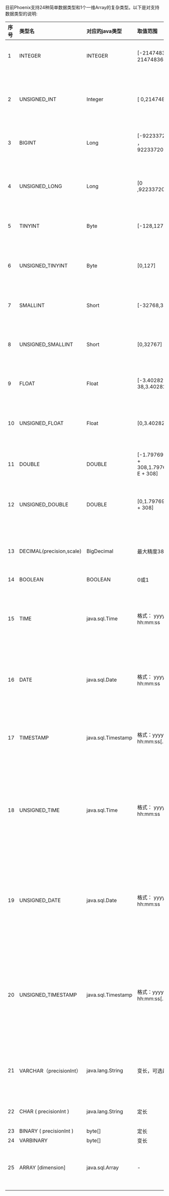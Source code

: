 目前Phoenix支持24种简单数据类型和1个一维Array的复杂类型。以下是对支持数据类型的说明:

| 序号 | 类型名                   | 对应的java类型     | 取值范围                                                 | 说明                                                         |
| :--- | :----------------------- | :----------------- | :------------------------------------------------------- | :----------------------------------------------------------- |
| 1    | INTEGER                  | INTEGER            | [-2147483648， 2147483647]                               | binary表示是4个byte的整数, 符号位被翻转（为了让负数排在正数前面） |
| 2    | UNSIGNED_INT             | Integer            | [ 0,2147483647]                                          | binary表示是4个byte的整型。这个类型主要用作序列化映射到已经存在Hbase表的数据，适配HBase Bytes.toBytes(int)方法。 |
| 3    | BIGINT                   | Long               | [-9223372036854775808 ，9223372036854775807]             | binary表示是8位byte的Long类型, 符号位被翻转（为了让负数排在正数前面） |
| 4    | UNSIGNED_LONG            | Long               | [0 ,9223372036854775807]                                 | binary表示是8位byte的Long类型。这个类型主要用作序列化映射到已经存在Hbase表的数据，适配HBase Bytes.toBytes(long)方法。 |
| 5    | TINYINT                  | Byte               | [-128,127]                                               | binary表示是单个byte，为了排序符号位被翻转。                 |
| 6    | UNSIGNED_TINYINT         | Byte               | [0,127]                                                  | binary表示是单个byte。这个类型主要用作序列化映射到已经存在Hbase表的数据，适配 HBase Bytes.toBytes(byte)方法。 |
| 7    | SMALLINT                 | Short              | [-32768,32767]                                           | binary表示是两个byte，为了排序符号位被翻转。                 |
| 8    | UNSIGNED_SMALLINT        | Short              | [0,32767]                                                | binary表示是两个byte。这个类型主要用作序列化映射到已经存在Hbase表的数据，适配HBase Bytes.toBytes(short)方法。 |
| 9    | FLOAT                    | Float              | [-3.402823466 E + 38,3.402823466 E + 38]                 | binary表示是四个byte, 为了排序符号位被翻转。                 |
| 10   | UNSIGNED_FLOAT           | Float              | [0,3.402823466 E + 38]                                   | binary表示是四个byte。这个类型主要用作序列化映射到已经存在Hbase表的数据，适配HBase Bytes.toBytes(float)方法。 |
| 11   | DOUBLE                   | DOUBLE             | [-1.7976931348623158 E + 308,1.7976931348623158 E + 308] | binary表示是8个byte，为了排序符号位被翻转。                  |
| 12   | UNSIGNED_DOUBLE          | DOUBLE             | [0,1.7976931348623158 E + 308]                           | binary表示是8个byte。这个类型主要用作序列化映射到已经存在Hbase表的数据，适配HBase Bytes.toBytes(double)方法。 |
| 13   | DECIMAL(precision,scale) | BigDecimal         | 最大精度38位                                             | binary是可比较的边长格式。如果用于rowkey。 当它不是最后一列时，比较终结符号是null byte |
| 14   | BOOLEAN                  | BOOLEAN            | 0或1                                                     | binary表示0是flase, 1是true                                  |
| 15   | TIME                     | java.sql.Time      | 格式： yyyy-MM-dd hh:mm:ss                               | 二进制表示是8位byte的long类型数据, 数据内容是客户端时区自1970-01-01 00:00:00 UTC到现在的毫秒大小（GMT）。此类型与 SQL 92中的Time类型不兼容 |
| 16   | DATE                     | java.sql.Date      | 格式： yyyy-MM-dd hh:mm:ss                               | 二进制表示是8位byte的long类型数据, 数据内容是客户端时区自1970-01-01 00:00:00 UTC到现在的毫秒大小（GMT）。此类型与 SQL 92中的DATE类型不兼容。 |
| 17   | TIMESTAMP                | java.sql.Timestamp | 格式：yyyy-MM-dd hh:mm:ss[.nnnnnnnnn]                    | 二进制表示是8位byte的long类型和4位整型纳秒。8位byte的long类型数据是客户端时区自1970-01-01 00:00:00 UTC到现在的毫秒大小（GMT）。 |
| 18   | UNSIGNED_TIME            | java.sql.Time      | 格式： yyyy-MM-dd hh:mm:ss                               | 二进制表示是8位byte的long类型数据, 数据内容是客户端时区自1970-01-01 00:00:00 UTC到现在的毫秒大小（GMT）。这个类型主要用作序列化映射到已经存在Hbase表的数据，适配HBase Bytes.toBytes(long)方法。 |
| 19   | UNSIGNED_DATE            | java.sql.Date      | 格式： yyyy-MM-dd hh:mm:ss                               | 二进制表示是8位byte的long类型数据, 数据内容是客户端时区自1970-01-01 00:00:00 UTC到现在的毫秒大小（GMT）。这个类型主要用作序列化映射到已经存在Hbase表的数据，适配HBase Bytes.toBytes(long)方法。 |
| 20   | UNSIGNED_TIMESTAMP       | java.sql.Timestamp | 格式：yyyy-MM-dd hh:mm:ss[.nnnnnnnnn]                    | 二进制表示是8位byte的long类型和4位整型纳秒。8位byte的long类型数据是客户端时区自1970-01-01 00:00:00 UTC到现在的毫秒大小（GMT）。这个类型主要用作序列化映射到已经存在Hbase表的数据，适配HBase Bytes.toBytes(long)方法。 |
| 21   | VARCHAR（precisionInt）  | java.lang.String   | 变长，可选最大长度                                       | 对应UTF-8字符通过HBase Bytes.toBytes(String)转换的二进制。如果用于rowkey。 当它不是最后一列时，比较终结符号是null byte |
| 22   | CHAR ( precisionInt )    | java.lang.String   | 定长                                                     | 对应UTF-8字符通过HBase Bytes.toBytes(String)转换的二进制。   |
| 23   | BINARY ( precisionInt )  | byte[]             | 定长                                                     | 定长byte数组                                                 |
| 24   | VARBINARY                | byte[]             | 变长                                                     | 变长byte数组                                                 |
| 25   | ARRAY [dimension]        | java.sql.Array     | -                                                        | Java原始类型数组，只支持一维数组。例如：VARCHAR ARRAY， CHAR(10) ARRAY [5]，INTEGER []，INTEGER [100] |